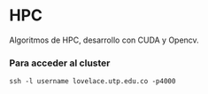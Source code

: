 # HPC

Algoritmos de HPC, desarrollo con CUDA y Opencv.

### Para acceder al cluster

```
ssh -l username lovelace.utp.edu.co -p4000
```
